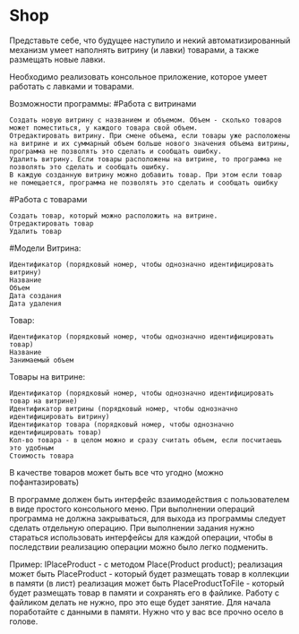 # Shop
Представьте себе, что будущее наступило и некий автоматизированный механизм умеет наполнять витрину (и лавки) товарами, а также размещать новые лавки.

Необходимо реализовать консольное приложение, которое умеет работать с лавками и товарами.

Возможности программы:
#Работа с витринами

    Создать новую витрину с названием и объемом. Объем - сколько товаров может поместиться, у каждого товара свой объем.
    Отредактировать витрину. При смене объема, если товары уже расположены на витрине и их суммарный объем больше нового значения объема витрины, программа не позволять это сделать и сообщать ошибку.
    Удалить витрину. Если товары расположены на витрине, то программа не позволять это сделать и сообщать ошибку.
    В каждую созданную витрину можно добавить товар. При этом если товар не помещается, программа не позволять это сделать и сообщать ошибку

#Работа с товарами

    Создать товар, который можно расположить на витрине.
    Отредактировать товар
    Удалить товар

#Модели
Витрина:

    Идентификатор (порядковый номер, чтобы однозначно идентифицировать витрину)
    Название
    Объем
    Дата создания
    Дата удаления

Товар:

    Идентификатор (порядковый номер, чтобы однозначно идентифицировать товар)
    Название
    Занимаемый объем

Товары на витрине:

    Идентификатор (порядковый номер, чтобы однозначно идентифицировать товар на витрине)
    Идентификатор витрины (порядковый номер, чтобы однозначно идентифицировать витрину)
    Идентификатор товара (порядковый номер, чтобы однозначно идентифицировать товар)
    Кол-во товара - в целом можно и сразу считать объем, если посчитаешь это удобным
    Стоимость товара

В качестве товаров может быть все что угодно (можно пофантазировать)

В программе должен быть интерфейс взаимодействия с пользователем в виде простого консольного меню. При выполнении операций программа не должна закрываться, для выхода из программы следует сделать отдельную операцию. При выполнении задания нужно стараться использовать интерфейсы для каждой операции, чтобы в последствии реализацию операции можно было легко подменить.

Пример: IPlaceProduct - с методом Place(Product product);
реализация может быть PlaceProduct - который будет размещать товар в коллекции в памяти (в лист)
реализация может быть PlaceProductToFile - который будет размещать товар в памяти и сохранять его в файлике.
Работу с файликом делать не нужно, про это еще будет занятие. Для начала поработайте с данными в памяти. Нужно что у вас все прочно осело в голове.

